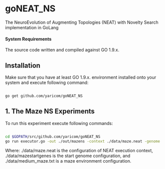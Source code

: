 # goNEAT_NS
The NeuroEvolution of Augmenting Topologies (NEAT) with Novelty Search implementation in GoLang

#### System Requirements
The source code written and compiled against GO 1.9.x.

## Installation
Make sure that you have at least GO 1.9.x. environment installed onto your system and execute following command:
```bash

go get github.com/yaricom/goNEAT_NS
```

## 1. The Maze NS Experiments

To run this experiment execute following commands:
```bash

cd $GOPATH/src/github.com/yaricom/goNEAT_NS
go run executor.go -out ./out/mazens -context ./data/maze.neat -genome ./data/mazestartgenes -maze ./data/medium_maze.txt -experiment MAZENS

```
Where: ./data/maze.neat is the configuration of NEAT execution context, ./data/mazestartgenes is the start genome
configuration, and ./data/medium_maze.txt is a maze environment configuration.
